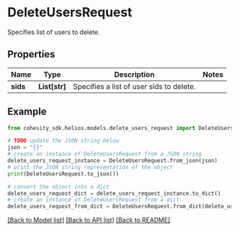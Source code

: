 # DeleteUsersRequest

Specifies list of users to delete.

## Properties

Name | Type | Description | Notes
------------ | ------------- | ------------- | -------------
**sids** | **List[str]** | Specifies a list of user sids to delete. | 

## Example

```python
from cohesity_sdk.helios.models.delete_users_request import DeleteUsersRequest

# TODO update the JSON string below
json = "{}"
# create an instance of DeleteUsersRequest from a JSON string
delete_users_request_instance = DeleteUsersRequest.from_json(json)
# print the JSON string representation of the object
print(DeleteUsersRequest.to_json())

# convert the object into a dict
delete_users_request_dict = delete_users_request_instance.to_dict()
# create an instance of DeleteUsersRequest from a dict
delete_users_request_from_dict = DeleteUsersRequest.from_dict(delete_users_request_dict)
```
[[Back to Model list]](../README.md#documentation-for-models) [[Back to API list]](../README.md#documentation-for-api-endpoints) [[Back to README]](../README.md)


